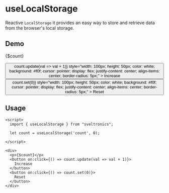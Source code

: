 # useLocalStorage

Reactive `LocalStorage` it provides an easy way to store and retrieve data from the browser's local storage.

## Demo

<script>
  import { useLocalStorage } from "sveltronics";

  let count = useLocalStorage('count', 0);

</script>

<div class="flex justify-center items-center h-96 gap-4">
  <p class="text-3xl">{$count}</p>
  <button
    on:click={() => count.update(val => val + 1)}
    style="width: 100px; height: 50px; color: white; background: #f0f;
      cursor: pointer; display: flex; justify-content: center; align-items: center;
      border-radius: 5px;"
  >
    Increase
  </button>
  <button
    on:click={() => count.set(0)}
    style="width: 100px; height: 50px; color: white; background: #f0f;
      cursor: pointer; display: flex; justify-content: center; align-items: center;
      border-radius: 5px;"
  >
    Reset
  </button>
</div>

## Usage

```svelte
<script>
  import { useLocalStorage } from "sveltronics";

  let count = useLocalStorage('count', 0);

</script>

<div>
  <p>{$count}</p>
  <button on:click={() => count.update(val => val + 1)}>
    Increase
  </button>
  <button on:click={() => count.set(0)}>
    Reset
  </button>
</div>

```